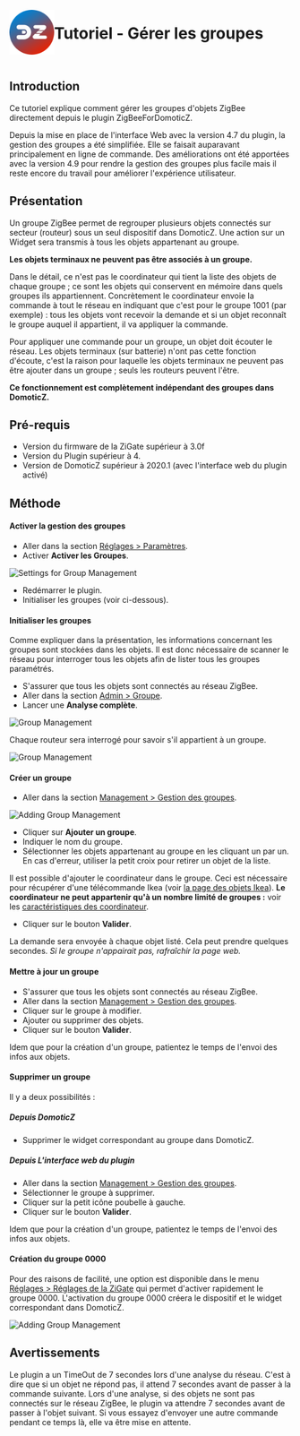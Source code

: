 <a href="Home.md"><img align="left" width="80" height="80" src="../Images/zigbee4domoticz-logo.png" alt="Logo"></a>

# Tutoriel - Gérer les groupes

</br>

## Introduction

Ce tutoriel explique comment gérer les groupes d'objets ZigBee directement depuis le plugin ZigBeeForDomoticZ.

Depuis la mise en place de l'interface Web avec la version 4.7 du plugin, la gestion des groupes a été simplifiée. Elle se faisait auparavant principalement en ligne de commande.
Des améliorations ont été apportées avec la version 4.9 pour rendre la gestion des groupes plus facile mais il reste encore du travail pour améliorer l'expérience utilisateur.

## Présentation

Un groupe ZigBee permet de regrouper plusieurs objets connectés sur secteur (routeur) sous un seul dispositif dans DomoticZ. Une action sur un Widget sera transmis à tous les objets appartenant au groupe.

__Les objets terminaux ne peuvent pas être associés à un groupe.__

Dans le détail, ce n'est pas le coordinateur qui tient la liste des objets de chaque groupe ; ce sont les objets qui conservent en mémoire dans quels groupes ils appartiennent.
Concrètement le coordinateur envoie la commande à tout le réseau en indiquant que c'est pour le groupe 1001 (par exemple) : tous les objets vont recevoir la demande et si un objet reconnaît le groupe auquel il appartient, il va appliquer la commande.

Pour appliquer une commande pour un groupe, un objet doit écouter le réseau. Les objets terminaux (sur batterie) n'ont pas cette fonction d'écoute, c'est la raison pour laquelle les objets terminaux ne peuvent pas être ajouter dans un groupe ; seuls les routeurs peuvent l'être.

__Ce fonctionnement est complètement indépendant des groupes dans DomoticZ.__

## Pré-requis

* Version du firmware de la ZiGate supérieur à 3.0f
* Version du Plugin supérieur à 4.
* Version de DomoticZ supérieur à 2020.1 (avec l'interface web du plugin activé)


## Méthode

#### Activer la gestion des groupes

* Aller dans la section [Réglages > Paramètres](WebUI_Reglages.md#les-param%C3%A8tres).
* Activer __Activer les Groupes__.

![Settings for Group Management](../Images/SettingsGroup.png)

* Redémarrer le plugin.
* Initialiser les groupes (voir ci-dessous).


#### Initialiser les groupes

Comme expliquer dans la présentation, les informations concernant les groupes sont stockées dans les objets. Il est donc nécessaire de scanner le réseau pour interroger tous les objets afin de lister tous les groupes paramétrés.

* S'assurer que tous les objets sont connectés au réseau ZigBee.
* Aller dans la section [Admin > Groupe](WebUI_Admin.md#groupe).
* Lancer une __Analyse complète__.

![Group Management](../Images/AdminGroupMenu.png)

Chaque routeur sera interrogé pour savoir s'il appartient à un groupe.

![Group Management](../Images/GroupManagementMenu.png)


#### Créer un groupe

* Aller dans la section [Management > Gestion des groupes](WebUI_Gestion.md#gestion-des-groupes).

![Adding Group Management](../Images/AddingGroup.png)

* Cliquer sur __Ajouter un groupe__.
* Indiquer le nom du groupe.
* Sélectionner les objets appartenant au groupe en les cliquant un par un. En cas d'erreur, utiliser la petit croix pour retirer un objet de la liste.

Il est possible d'ajouter le coordinateur dans le groupe. Ceci est nécessaire pour récupérer d'une télécommande Ikea (voir [la page des objets Ikea](Les-objets_Ikea.md)).
__Le coordinateur ne peut appartenir qu'à un nombre limité de groupes :__ voir les [caractéristiques des coordinateur](Caracteristiques-des-Coordinateurs.md#nombre-de-groupe-limit%C3%A9).

* Cliquer sur le bouton __Valider__.

La demande sera envoyée à chaque objet listé. Cela peut prendre quelques secondes. *Si le groupe n'appairait pas, rafraîchir la page web.*


#### Mettre à jour un groupe

* S'assurer que tous les objets sont connectés au réseau ZigBee.
* Aller dans la section [Management > Gestion des groupes](WebUI_Gestion.md#gestion-des-groupes).
* Cliquer sur le groupe à modifier.
* Ajouter ou supprimer des objets.
* Cliquer sur le bouton __Valider__.

Idem que pour la création d'un groupe, patientez le temps de l'envoi des infos aux objets.


#### Supprimer un groupe

Il y a deux possibilités :

##### Depuis DomoticZ

* Supprimer le widget correspondant au groupe dans DomoticZ.

##### Depuis L'interface web du plugin

* Aller dans la section [Management > Gestion des groupes](WebUI_Gestion.md#gestion-des-groupes).
* Sélectionner le groupe à supprimer.
* Cliquer sur la petit icône poubelle à gauche.
* Cliquer sur le bouton __Valider__.

Idem que pour la création d'un groupe, patientez le temps de l'envoi des infos aux objets.


#### Création du groupe 0000

Pour des raisons de facilité, une option est disponible dans le menu [Réglages > Réglages de la ZiGate](#r%C3%A9glages-de-la-zigate) qui permet d'activer rapidement le groupe 0000.
L'activation du groupe 0000 créera le dispositif et le widget correspondant dans DomoticZ.

![Adding Group Management](../Images/SettingsGroup0000.png)


## Avertissements

Le plugin a un TimeOut de 7 secondes lors d'une analyse du réseau. C'est à dire que si un objet ne répond pas, il attend 7 secondes avant de passer à la commande suivante.
Lors d'une analyse, si des objets ne sont pas connectés sur le réseau ZigBee, le plugin va attendre 7 secondes avant de passer à l'objet suivant. Si vous essayez d'envoyer une autre commande pendant ce temps là, elle va être mise en attente.
